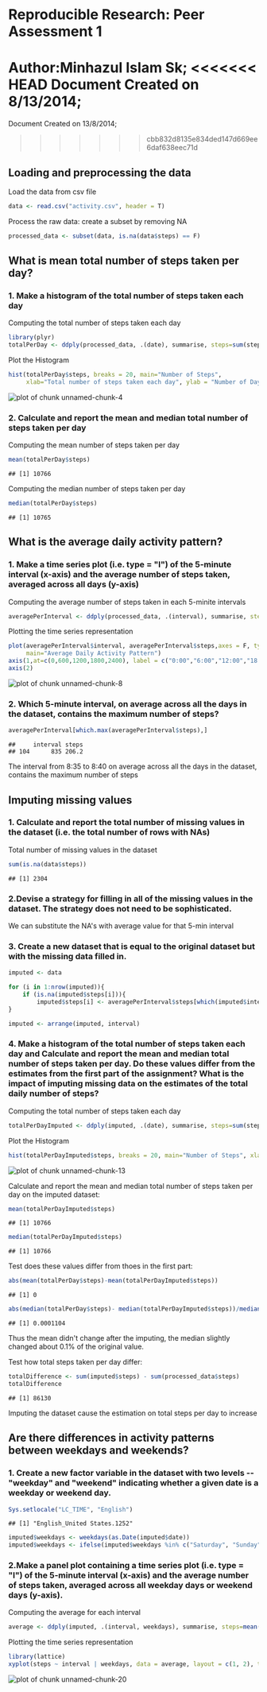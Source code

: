 # Reproducible Research: Peer Assessment 1
Author:Minhazul Islam Sk;
<<<<<<< HEAD
Document Created on 8/13/2014; 
=======
Document Created on 13/8/2014;
>>>>>>> cbb832d8135e834ded147d669ee6daf638eec71d

## Loading and preprocessing the data

Load the data from csv file


```r
data <- read.csv("activity.csv", header = T)
```

Process the raw data: create a subset by removing NA 

```r
processed_data <- subset(data, is.na(data$steps) == F)
```

## What is mean total number of steps taken per day?

### 1. Make a histogram of the total number of steps taken each day

Computing the total number of steps taken each day


```r
library(plyr)
totalPerDay <- ddply(processed_data, .(date), summarise, steps=sum(steps))
```

Plot the Histogram


```r
hist(totalPerDay$steps, breaks = 20, main="Number of Steps", 
     xlab="Total number of steps taken each day", ylab = "Number of Days", col="blue")
```

![plot of chunk unnamed-chunk-4](figure/unnamed-chunk-4.png) 
### 2. Calculate and report the mean and median total number of steps taken per day

Computing the mean number of steps taken per day

```r
mean(totalPerDay$steps)
```

```
## [1] 10766
```

Computing the median number of steps taken per day

```r
median(totalPerDay$steps)
```

```
## [1] 10765
```

## What is the average daily activity pattern?

### 1. Make a time series plot (i.e. type = "l") of the 5-minute interval (x-axis) and the average number of steps taken, averaged across all days (y-axis)

Computing the average number of steps taken in each 5-minite intervals

```r
averagePerInterval <- ddply(processed_data, .(interval), summarise, steps=mean(steps))
```

Plotting the time series representation 


```r
plot(averagePerInterval$interval, averagePerInterval$steps,axes = F, type="l", col="blue", xlab="Time", ylab="Average Number of Steps",
     main="Average Daily Activity Pattern")
axis(1,at=c(0,600,1200,1800,2400), label = c("0:00","6:00","12:00","18:00","24:00"))
axis(2)
```

![plot of chunk unnamed-chunk-8](figure/unnamed-chunk-8.png) 
### 2. Which 5-minute interval, on average across all the days in the dataset, contains the maximum number of steps?


```r
averagePerInterval[which.max(averagePerInterval$steps),]
```

```
##     interval steps
## 104      835 206.2
```

The interval from 8:35 to 8:40 on average across all the days in the dataset, contains the maximum number of steps

## Imputing missing values

### 1. Calculate and report the total number of missing values in the dataset (i.e. the total number of rows with NAs)
Total number of missing values in the dataset

```r
sum(is.na(data$steps))
```

```
## [1] 2304
```

### 2.Devise a strategy for filling in all of the missing values in the dataset. The strategy does not need to be sophisticated. 

We can substitute the NA's with average value for that 5-min interval

### 3. Create a new dataset that is equal to the original dataset but with the missing data filled in.


```r
imputed <- data

for (i in 1:nrow(imputed)){
    if (is.na(imputed$steps[i])){
        imputed$steps[i] <- averagePerInterval$steps[which(imputed$interval[i] == averagePerInterval$interval)]}
}

imputed <- arrange(imputed, interval)
```

### 4. Make a histogram of the total number of steps taken each day and Calculate and report the mean and median total number of steps taken per day. Do these values differ from the estimates from the first part of the assignment? What is the impact of imputing missing data on the estimates of the total daily number of steps?

Computing the total number of steps taken each day

```r
totalPerDayImputed <- ddply(imputed, .(date), summarise, steps=sum(steps))
```

Plot the Histogram

```r
hist(totalPerDayImputed$steps, breaks = 20, main="Number of Steps", xlab="Total number of steps taken each day", ylab = "Number of Days", col="blue")
```

![plot of chunk unnamed-chunk-13](figure/unnamed-chunk-13.png) 

Calculate and report the mean and median total number of steps taken per day on the imputed dataset:

```r
mean(totalPerDayImputed$steps)
```

```
## [1] 10766
```


```r
median(totalPerDayImputed$steps)
```

```
## [1] 10766
```

Test does these values differ from thoes in the first part:

```r
abs(mean(totalPerDay$steps)-mean(totalPerDayImputed$steps))
```

```
## [1] 0
```

```r
abs(median(totalPerDay$steps)- median(totalPerDayImputed$steps))/median(totalPerDay$steps)
```

```
## [1] 0.0001104
```

Thus the mean didn't change after the imputing, the median slightly changed about 0.1% of the original value.

Test how total steps taken per day differ:


```r
totalDifference <- sum(imputed$steps) - sum(processed_data$steps)
totalDifference
```

```
## [1] 86130
```

Imputing the dataset cause the estimation on total steps per day to increase


## Are there differences in activity patterns between weekdays and weekends?

### 1. Create a new factor variable in the dataset with two levels -- "weekday" and "weekend" indicating whether a given date is a weekday or weekend day.


```r
Sys.setlocale("LC_TIME", "English") 
```

```
## [1] "English_United States.1252"
```

```r
imputed$weekdays <- weekdays(as.Date(imputed$date))
imputed$weekdays <- ifelse(imputed$weekdays %in% c("Saturday", "Sunday"),"weekend", "weekday")
```

### 2.Make a panel plot containing a time series plot (i.e. type = "l") of the 5-minute interval (x-axis) and the average number of steps taken, averaged across all weekday days or weekend days (y-axis). 

Computing the average for each interval

```r
average <- ddply(imputed, .(interval, weekdays), summarise, steps=mean(steps))
```

Plotting the time series representation 


```r
library(lattice)
xyplot(steps ~ interval | weekdays, data = average, layout = c(1, 2), type="l", xlab = "Interval", ylab = "Number of steps")
```

![plot of chunk unnamed-chunk-20](figure/unnamed-chunk-20.png) 
